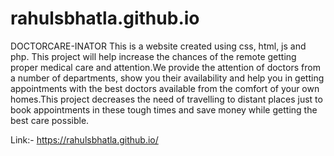# rahulsbhatla.github.io

DOCTORCARE-INATOR 
This is a website created using css, html, js and php. This project will help increase the chances of the remote getting proper medical care and attention.We provide the attention of doctors from a number of departments, show you their availability and help you in getting appointments with the best doctors available from the comfort of your own homes.This project decreases the need of travelling to distant places just to book appointments in these tough times and save money while getting the best care possible.

Link:- https://rahulsbhatla.github.io/
